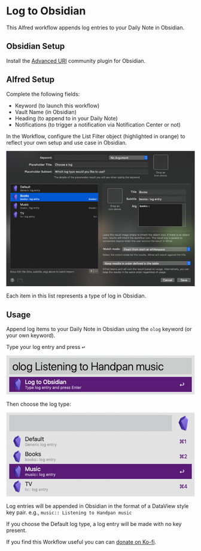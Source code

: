 # Log to Obsidian

This Alfred workflow appends log entries to your Daily Note in Obsidian.


## Obsidian Setup

Install the [Advanced URI](https://obsidian.md/plugins?id=obsidian-advanced-uri) community plugin for Obsidian.


## Alfred Setup

Complete the following fields: 

- Keyword (to launch this workflow) 
- Vault Name (in Obsidian)
- Heading (to append to in your Daily Note) 
- Notifications (to trigger a notification via Notification Center or not)


In the Workflow, configure the List Filter object (highlighted in orange) to reflect your own setup and use case in Obsidian.

![Selecting log type](images/about/olog-03.png)

Each item in this list represents a type of log in Obsidian.


## Usage

Append log items to your Daily Note in Obsidian using the `olog` keyword (or your own keyword). 

Type your log entry and press <kbd>↩</kbd>

![Adding log entry](images/about/olog-01.png)

Then choose the log type:

![Selecting log type](images/about/olog-02.png)

Log entries will be appended in Obsidian in the format of a DataView style key pair.
e.g., `music:: Listening to Handpan music`

If you choose the Default log type, a log entry will be made with no key present.

If you find this Workflow useful you can can [donate on Ko-fi](https://ko-fi.com/G2G8UDJ4X).